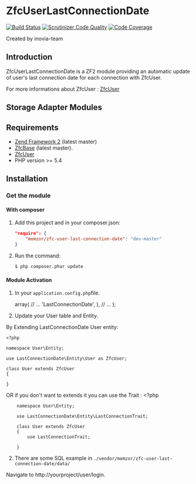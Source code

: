 # ZfcUserLastConnectionDate
[![Build Status](https://travis-ci.org/momzor/ZfcUserLastConnectionDate.svg)](https://travis-ci.org/momzor/ZfcUserLastConnectionDate)
[![Scrutinizer Code Quality](https://scrutinizer-ci.com/g/momzor/ZfcUserLastConnectionDate/badges/quality-score.png?b=master)](https://scrutinizer-ci.com/g/momzor/ZfcUserLastConnectionDate/?branch=master)
[![Code Coverage](https://scrutinizer-ci.com/g/momzor/ZfcUserLastConnectionDate/badges/coverage.png?b=master)](https://scrutinizer-ci.com/g/momzor/ZfcUserLastConnectionDate/?branch=master)

Created by inovia-team

Introduction
------------

ZfcUserLastConnectionDate is a ZF2 module providing an automatic update of user's last connection
date for each connection with ZfcUser.

For more informations about ZfcUser : [ZfcUser](https://github.com/ZF-Commons/ZfcUser)

Storage Adapter Modules
-----------------------


Requirements
------------

* [Zend Framework 2](https://github.com/zendframework/zf2) (latest master)
* [ZfcBase](https://github.com/ZF-Commons/ZfcBase) (latest master).
* [ZfcUser](https://github.com/ZF-Commons/ZfcUser)
* PHP version >= 5.4

Installation
------------

### Get the module

#### With composer

1. Add this project and in your composer.json:

    ```json
    "require": {
        "momzor/zfc-user-last-connection-date": "dev-master"
    }
    ```

2. Run the command:

    ```bash
    $ php composer.phar update
    ```

#### Module Activation

1.  In your `application.config.php`file.

    <?php
    return array(
        'modules' => array(
            // ...
            'LastConnectionDate',
        ),
        // ...
    );


2. Update your User table and  Entity.

By Extending LastConnectionDate User entity:

    <?php

    namespace User\Entity;

    use LastConnectionDate\Entity\User as ZfcUser;

    class User extends ZfcUser
    {

    }

OR if you don't want to extends it you can use the Trait :
        <?php

        namespace User\Entity;

        use LastConnectionDate\Entity\LastConnectionTrait;

        class User extends ZfcUser
        {
            use LastConnectionTrait;

        }


2. There are some SQL example in  `./vendor/momzor/zfc-user-last-connection-date/data/`



Navigate to http://yourproject/user/login.

